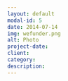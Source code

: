 ```yaml
---
layout: default
modal-id: 5
date: 2014-07-14
img: wefunder.png
alt: Photo
project-date: 
client:
category: 
description:
---
```

